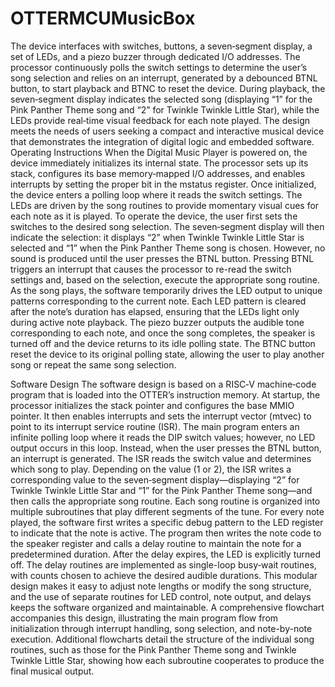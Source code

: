 # OTTERMCUMusicBox
The device interfaces with switches, buttons, a seven‑segment display, a set of LEDs, and a piezo buzzer through dedicated I/O addresses. The processor continuously polls the switch settings to determine the user’s song selection and relies on an interrupt, generated by a debounced BTNL button, to start playback and BTNC to reset the device. During playback, the seven‑segment display indicates the selected song (displaying “1” for the Pink Panther Theme song and “2” for Twinkle Twinkle Little Star), while the LEDs provide real‑time visual feedback for each note played. The design meets the needs of users seeking a compact and interactive musical device that demonstrates the integration of digital logic and embedded software.
Operating Instructions
When the Digital Music Player is powered on, the device immediately initializes its internal state. The processor sets up its stack, configures its base memory‑mapped I/O addresses, and enables interrupts by setting the proper bit in the mstatus register. Once initialized, the device enters a polling loop where it reads the switch settings. The LEDs are driven by the song routines to provide momentary visual cues for each note as it is played.
To operate the device, the user first sets the switches to the desired song selection. The seven‑segment display will then indicate the selection: it displays “2” when Twinkle Twinkle Little Star is selected and “1” when the Pink Panther Theme song is chosen. However, no sound is produced until the user presses the BTNL button. Pressing BTNL triggers an interrupt that causes the processor to re-read the switch settings and, based on the selection, execute the appropriate song routine. As the song plays, the software temporarily drives the LED output to unique patterns corresponding to the current note. Each LED pattern is cleared after the note’s duration has elapsed, ensuring that the LEDs light only during active note playback. The piezo buzzer outputs the audible tone corresponding to each note, and once the song completes, the speaker is turned off and the device returns to its idle polling state. The BTNC button reset the device to its original polling state, allowing the user to play another song or repeat the same song selection. 

Software Design
The software design is based on a RISC‑V machine‑code program that is loaded into the OTTER’s instruction memory. At startup, the processor initializes the stack pointer and configures the base MMIO pointer. It then enables interrupts and sets the interrupt vector (mtvec) to point to its interrupt service routine (ISR). The main program enters an infinite polling loop where it reads the DIP switch values; however, no LED output occurs in this loop. Instead, when the user presses the BTNL button, an interrupt is generated. The ISR reads the switch value and determines which song to play. Depending on the value (1 or 2), the ISR writes a corresponding value to the seven‑segment display—displaying “2” for Twinkle Twinkle Little Star and “1” for the Pink Panther Theme song—and then calls the appropriate song routine.
Each song routine is organized into multiple subroutines that play different segments of the tune. For every note played, the software first writes a specific debug pattern to the LED register to indicate that the note is active. The program then writes the note code to the speaker register and calls a delay routine to maintain the note for a predetermined duration. After the delay expires, the LED is explicitly turned off. The delay routines are implemented as single-loop busy‑wait routines, with counts chosen to achieve the desired audible durations. This modular design makes it easy to adjust note lengths or modify the song structure, and the use of separate routines for LED control, note output, and delays keeps the software organized and maintainable.
A comprehensive flowchart accompanies this design, illustrating the main program flow from initialization through interrupt handling, song selection, and note-by-note execution. Additional flowcharts detail the structure of the individual song routines, such as those for the Pink Panther Theme song and Twinkle Twinkle Little Star, showing how each subroutine cooperates to produce the final musical output.

